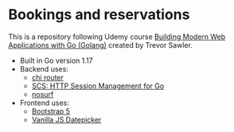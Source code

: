 # Bookings and reservations

This is a repository following Udemy course [Building Modern Web Applications with Go (Golang)](https://www.udemy.com/course/building-modern-web-applications-with-go/) created by Trevor Sawler.

- Built in Go version 1.17
- Backend uses:
  - [chi router](https://github.com/go-chi/chi)
  - [SCS: HTTP Session Management for Go](https://github.com/alexedwards/scs)
  - [nosurf](https://github.com/justinas/nosurf)
- Frontend uses:
  - [Bootstrap 5](https://getbootstrap.com/)
  - [Vanilla JS Datepicker](https://github.com/mymth/vanillajs-datepicker)